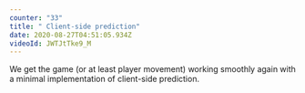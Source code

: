 ```yaml
---
counter: "33"
title: " Client-side prediction"
date: 2020-08-27T04:51:05.934Z
videoId: JWTJtTke9_M
---
```

We get the game (or at least player movement) working smoothly again with a minimal implementation of client-side prediction.
